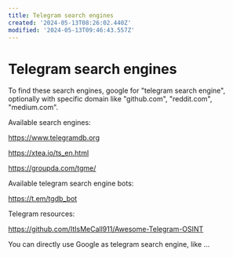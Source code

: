```yaml
---
title: Telegram search engines
created: '2024-05-13T08:26:02.440Z'
modified: '2024-05-13T09:46:43.557Z'
---
```


# Telegram search engines

To find these search engines, google for "telegram search engine", optionally with specific domain like "github.com", "reddit.com", "medium.com".

Available search engines:

https://www.telegramdb.org

https://xtea.io/ts_en.html

https://groupda.com/tgme/

Available telegram search engine bots:

https://t.em/tgdb_bot

Telegram resources:

https://github.com/ItIsMeCall911/Awesome-Telegram-OSINT

You can directly use Google as telegram search engine, like ...

